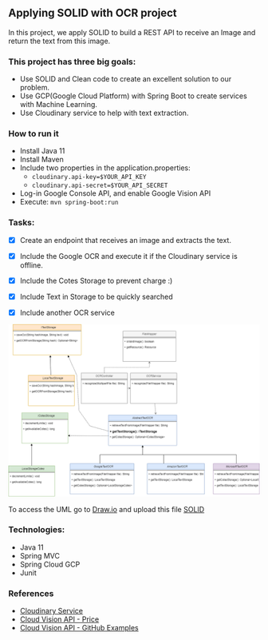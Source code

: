 ## Applying SOLID with OCR project

In this project, we apply SOLID to build a REST API to receive an Image and return the text from this image.


### This project has three big goals:

* Use SOLID and Clean code to create an excellent solution to our problem.
* Use GCP(Google Cloud Platform) with Spring Boot to create services with Machine Learning.
* Use Cloudinary service to help with text extraction.

### How to run it

- Install Java 11
- Install Maven
- Include two properties in the application.properties:
    - `cloudinary.api-key=$YOUR_API_KEY`
    - `cloudinary.api-secret=$YOUR_API_SECRET`
- Log-in Google Console API, and enable Google Vision API
- Execute: `mvn spring-boot:run`

### Tasks:
 
- [x] Create an endpoint that receives an image and extracts the text.
- [x] Include the Google OCR and execute it if the Cloudinary service is offline.
- [x] Include the Cotes Storage to prevent charge :)
- [x] Include Text in Storage to be quickly searched
- [x] Include another OCR service


<img width="800" src="images/9_DIP.png?raw=true" alt='Project UML'>

To access the UML go to [Draw.io](https://www.draw.io/) and upload this file [SOLID](images/SOLID.drawio)

### Technologies:

* Java 11
* Spring MVC
* Spring Cloud GCP
* Junit

### References 

* [Cloudinary Service](https://cloudinary.com/invites/lpov9zyyucivvxsnalc5/tax5t3eafznxwitsghjy?t=default)
* [Cloud Vision API - Price](https://cloud.google.com/vision/pricing#prices)
* [Cloud Vision API - GitHub Examples](https://github.com/googleapis/java-vision/)
